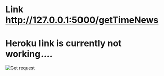 # Link http://127.0.0.1:5000/getTimeNews
# Heroku link is currently not working....
![Get request](https://user-images.githubusercontent.com/59285395/196611164-2b8ec92d-e3d1-4d33-9bfe-da367f4c94b0.png)
